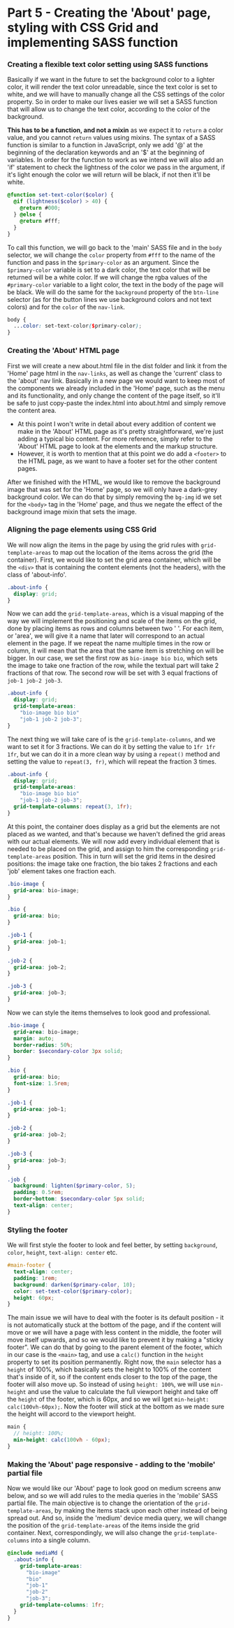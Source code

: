 # Part 5 - Creating the 'About' page, styling with CSS Grid and implementing SASS function

### Creating a flexible text color setting using SASS functions

Basically if we want in the future to set the background color to a lighter color, it will render the text color unreadable, since the text color is set to white, and we will have to manually change all the CSS settings of the color property. So in order to make our lives easier we will set a SASS function that will allow us to change the text color, according to the color of the background.

**This has to be a function, and not a mixin** as we expect it to `return` a color value, and you cannot `return` values using mixins. The syntax of a SASS function is similar to a function in JavaScript, only we add '@' at the beginning of the declaration keywords and an '\$' at the beginning of variables. In order for the function to work as we intend we will also add an 'if' statement to check the lightness of the color we pass in the argument, if it's light enough the color we will return will be black, if not then it'll be white.

```scss
@function set-text-color($color) {
  @if (lightness($color) > 40) {
    @return #000;
  } @else {
    @return #fff;
  }
}
```

To call this function, we will go back to the 'main' SASS file and in the `body` selector, we will change the `color` property from `#fff` to the name of the function and pass in the `$primary-color` as an argument. Since the `$primary-color` variable is set to a dark color, the text color that will be returned will be a white color. If we will change the rgba values of the `#primary-color` variable to a light color, the text in the body of the page will be black. We will do the same for the `background` property of the `btn-line` selector (as for the button lines we use background colors and not text colors) and for the `color` of the `nav-link`.

```scss
body {
  ...color: set-text-color($primary-color);
}
```

### Creating the 'About' HTML page

First we will create a new about.html file in the dist folder and link it from the 'Home' page html in the `nav-links`, as well as change the 'current' class to the 'about' nav link. Basically in a new page we would want to keep most of the components we already included in the 'Home' page, such as the menu and its functionality, and only change the content of the page itself, so it'll be safe to just copy-paste the index.html into about.html and simply remove the content area.

- At this point I won't write in detail about every addition of content we make in the 'About' HTML page as it's pretty straightforward, we're just adding a typical bio content. For more reference, simply refer to the 'About' HTML page to look at the elements and the markup structure.
- However, it is worth to mention that at this point we do add a `<footer>` to the HTML page, as we want to have a footer set for the other content pages.

After we finished with the HTML, we would like to remove the background image that was set for the 'Home' page, so we will only have a dark-grey background color. We can do that by simply removing the `bg-img` id we set for the `<body>` tag in the 'Home' page, and thus we negate the effect of the background image mixin that sets the image.

### Aligning the page elements using CSS Grid

We will now align the items in the page by using the grid rules with `grid-template-areas` to map out the location of the items across the grid (the container). First, we would like to set the grid area container, which will be the `<div>` that is containing the content elements (not the headers), with the class of 'about-info'.

```scss
.about-info {
  display: grid;
}
```

Now we can add the `grid-template-areas`, which is a visual mapping of the way we will implement the positioning and scale of the items on the grid, done by placing items as rows and columns between two ' '. For each item, or 'area', we will give it a name that later will correspond to an actual element in the page. If we repeat the name multiple times in the row or column, it will mean that the area that the same item is stretching on will be bigger. In our case, we set the first row as `bio-image bio bio`, which sets the image to take one fraction of the row, while the textual part will take 2 fractions of that row. The second row will be set with 3 equal fractions of `job-1 job-2 job-3`.

```scss
.about-info {
  display: grid;
  grid-template-areas:
    "bio-image bio bio"
    "job-1 job-2 job-3";
}
```

The next thing we will take care of is the `grid-template-columns`, and we want to set it for 3 fractions. We can do it by setting the value to `1fr 1fr 1fr`, but we can do it in a more clean way by using a `repeat()` method and setting the value to `repeat(3, fr)`, which will repeat the fraction 3 times.

```scss
.about-info {
  display: grid;
  grid-template-areas:
    "bio-image bio bio"
    "job-1 job-2 job-3";
  grid-template-columns: repeat(3, 1fr);
}
```

At this point, the container does display as a grid but the elements are not placed as we wanted, and that's because we haven't defined the grid areas with our actual elements. We will now add every individual element that is needed to be placed on the grid, and assign to him the corresponding `grid-template-areas` position. This in turn will set the grid items in the desired positions: the image take one fraction, the bio takes 2 fractions and each 'job' element takes one fraction each.

```scss
.bio-image {
  grid-area: bio-image;
}

.bio {
  grid-area: bio;
}

.job-1 {
  grid-area: job-1;
}

.job-2 {
  grid-area: job-2;
}

.job-3 {
  grid-area: job-3;
}
```

Now we can style the items themselves to look good and professional.

```scss
.bio-image {
  grid-area: bio-image;
  margin: auto;
  border-radius: 50%;
  border: $secondary-color 3px solid;
}

.bio {
  grid-area: bio;
  font-size: 1.5rem;
}

.job-1 {
  grid-area: job-1;
}

.job-2 {
  grid-area: job-2;
}

.job-3 {
  grid-area: job-3;
}

.job {
  background: lighten($primary-color, 5);
  padding: 0.5rem;
  border-bottom: $secondary-color 5px solid;
  text-align: center;
}
```

### Styling the footer

We will first style the footer to look and feel better, by setting `background`, `color`, `height`, `text-align: center` etc.

```scss
#main-footer {
  text-align: center;
  padding: 1rem;
  background: darken($primary-color, 10);
  color: set-text-color($primary-color);
  height: 60px;
}
```

The main issue we will have to deal with the footer is its default position - it is not automatically stuck at the bottom of the page, and if the content will move or we will have a page with less content in the middle, the footer will move itself upwards, and so we would like to prevent it by making a "sticky footer". We can do that by going to the parent element of the footer, which in our case is the `<main>` tag, and use a `calc()` function in the `height` property to set its position permanently. Right now, the `main` selector has a `height` of 100%, which basically sets the height to 100% of the content that's inside of it, so if the content ends closer to the top of the page, the footer will also move up. So instead of using `height: 100%`, we will use `min-height` and use the value to calculate the full viewport height and take off the `height` of the footer, which is 60px, and so we wil lget `min-height: calc(100vh-60px);`. Now the footer will stick at the bottom as we made sure the height will accord to the viewport height.

```scss
main {
  // height: 100%;
  min-height: calc(100vh - 60px);
}
```

### Making the 'About' page responsive - adding to the 'mobile' partial file

Now we would like our 'About' page to look good on medium screens anw below, and so we will add rules to the media queries in the 'mobile' SASS partial file. The main objective is to change the orientation of the `grid-template-areas`, by making the items stack upon each other instead of being spread out. And so, inside the 'medium' device media query, we will change the position of the `grid-template-areas` of the items inside the grid container. Next, correspondingly, we will also change the `grid-template-columns` into a single column.

```scss
@include mediaMd {
  .about-info {
    grid-template-areas:
      "bio-image"
      "bio"
      "job-1"
      "job-2"
      "job-3";
    grid-template-columns: 1fr;
  }
}
```
